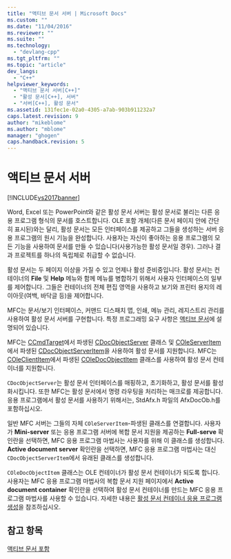 ```yaml
---
title: "액티브 문서 서버 | Microsoft Docs"
ms.custom: ""
ms.date: "11/04/2016"
ms.reviewer: ""
ms.suite: ""
ms.technology: 
  - "devlang-cpp"
ms.tgt_pltfrm: ""
ms.topic: "article"
dev_langs: 
  - "C++"
helpviewer_keywords: 
  - "액티브 문서 서버[C++]"
  - "활성 문서[C++], 서버"
  - "서버[C++], 활성 문서"
ms.assetid: 131fec1e-02a0-4305-a7ab-903b911232a7
caps.latest.revision: 9
author: "mikeblome"
ms.author: "mblome"
manager: "ghogen"
caps.handback.revision: 5
---
```

# 액티브 문서 서버
[!INCLUDE[vs2017banner](../assembler/inline/includes/vs2017banner.md)]

Word, Excel 또는 PowerPoint와 같은 활성 문서 서버는 활성 문서로 불리는 다른 응용 프로그램 형식의 문서를 호스트합니다.  OLE 포함 개체\(다른 문서 페이지 안에 간단히 표시된\)와는 달리, 활성 문서는 모든 인터페이스를 제공하고 그들을 생성하는 서버 응용 프로그램의 원시 기능을 완성합니다.  사용자는 자신이 좋아하는 응용 프로그램의 모든 기능을 사용하여 문서를 만들 수 있습니다\(사용가능한 활성 문서일 경우\). 그러나 결과 프로젝트를 하나의 독립체로 취급할 수 없습니다.  
  
 활성 문서는 두 페이지 이상을 가질 수 있고 언제나 활성 준비중입니다.  활성 문서는 컨테이너의 **File** 및 **Help** 메뉴와 함께 메뉴를 병합하기 위해서 사용자 인터페이스의 일부를 제어합니다.  그들은 컨테이너의 전체 편집 영역을 사용하고 보기와 프린터 용지의 레이아웃\(여백, 바닥글 등\)을 제어합니다.  
  
 MFC는 문서\/보기 인터페이스, 커맨드 디스패치 맵, 인쇄, 메뉴 관리, 레지스트리 관리를 사용하여 활성 문서 서버를 구현합니다.  특정 프로그래밍 요구 사항은 [액티브 문서](../mfc/active-documents.md)에 설명되어 있습니다.  
  
 MFC는 [CCmdTarget](../mfc/reference/ccmdtarget-class.md)에서 파생된 [CDocObjectServer](../mfc/reference/cdocobjectserver-class.md) 클래스 및 [COleServerItem](../mfc/reference/coleserveritem-class.md)에서 파생된 [CDocObjectServerItem](../mfc/reference/cdocobjectserveritem-class.md)을 사용하여 활성 문서를 지원합니다.  MFC는 [COleClientItem](../mfc/reference/coleclientitem-class.md)에서 파생된 [COleDocObjectItem](../mfc/reference/coledocobjectitem-class.md) 클래스를 사용하여 활성 문서 컨테이너를 지원합니다.  
  
 `CDocObjectServer`는 활성 문서 인터페이스를 매핑하고, 초기화하고, 활성 문서를 활성화시킵니다.  또한 MFC는 활성 문서에서 명령 라우팅을 처리하는 매크로를 제공합니다.  응용 프로그램에서 활성 문서를 사용하기 위해서는, StdAfx.h 파일의 AfxDocOb.h를 포함하십시오.  
  
 일반 MFC 서버는 그들의 자체 `COleServerItem`\-파생된 클래스를 연결합니다.  사용자가 **Mini\-server** 또는 응용 프로그램 서버에 복합 문서 지원을 제공하는 **Full\-serve** 확인란을 선택하면, MFC 응용 프로그램 마법사는 사용자를 위해 이 클래스를 생성합니다.  **Active document server** 확인란을 선택하면, MFC 응용 프로그램 마법사는 대신  `CDocObjectServerItem`에서 유래된 클래스를 생성합니다.  
  
 `COleDocObjectItem` 클래스는 OLE 컨테이너가 활성 문서 컨테이너가 되도록 합니다.  사용자는 MFC 응용 프로그램 마법사의 복합 문서 지원 페이지에서 **Active document container** 확인란을 선택하여 활성 문서 컨테이너를 만드는 MFC 응용 프로그램 마법사를 사용할 수 있습니다.  자세한 내용은 [활성 문서 컨테이너 응용 프로그램 생성](../mfc/creating-an-active-document-container-application.md)을 참조하십시오.  
  
## 참고 항목  
 [액티브 문서 포함](../mfc/active-document-containment.md)
